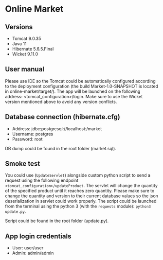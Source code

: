 # Online Market

## Versions
* Tomcat 9.0.35
* Java 11
* Hibernate 5.6.5.Final
* Wicket 9.11.0

## User manual
Please use IDE so the Tomcat could be automatically configured according to the deployment configuration (the build Market-1.0-SNAPSHOT is located in online-market/target/). The app will be launched on the following address: <tomcat_configuration>/login. Make sure to use the Wicket version mentioned above to avoid any version conflicts.

## Database connection (hibernate.cfg)
* Address: jdbc:postgresql://localhost:<port>/market
* Username: postgres
* Password: root

DB dump could be found in the root folder (market.sql).

## Smoke test

You could use (```UpdateServlet```) alongside custom python script to send a request using the following endpoint ```<tomcat_configuration>/updateProduct```. The servlet will change the quantity of the specified product until it reaches zero quantity. Please make sure to change the quantity and version to their current database values so the json deserialization in servlet could work properly. The script could be launched from the terminal using the python 3 (with the ```requests``` module): ```python3 update.py```.

Script could be found in the root folder (update.py).

## App login credentials
* User: user/user
* Admin: admin/admin
